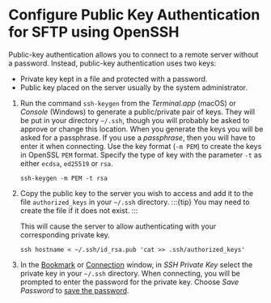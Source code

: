 Configure Public Key Authentication for SFTP using OpenSSH
====

Public-key authentication allows you to connect to a remote server without a password. Instead, public-key authentication uses two keys:
- Private key kept in a file and protected with a password.
- Public key placed on the server usually by the system administrator.

1. Run the command `ssh-keygen` from the _Terminal.app_ (macOS) or _Console_ (Windows) to generate a public/private pair
   of keys. They will be put in your directory `~/.ssh`, though you will probably be asked to approve or change this
   location. When you generate the keys you will be asked for a passphrase. If you use a *passphrase*, then you will
   have to enter it when connecting. Use the key format (`-m PEM`) to create the keys in OpenSSL `PEM` format. Specify the type of key with the parameter `-t` as either `ecdsa`, `ed25519` or `rsa`.

   ```
   ssh-keygen -m PEM -t rsa
   ```

2. Copy the public key to the server you wish to access and add it to the file `authorized_keys` in your `~/.ssh`
   directory.
   :::{tip}
   You may need to create the file if it does not exist.
   :::

   This will cause the server to allow authenticating with your corresponding private key.
   ```
   ssh hostname < ~/.ssh/id_rsa.pub 'cat >> .ssh/authorized_keys'
   ```
3. In the [Bookmark](../cyberduck/bookmarks.md) or [Connection](../cyberduck/connection.md) window, in *SSH Private Key* select the private key in your `~/.ssh` directory. When connecting, you will be prompted to enter the password for the private key. Choose *Save Password* to [save the password](../cyberduck/connection.md#passwords).

